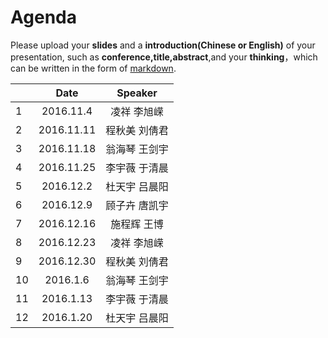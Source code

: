 # Agenda
Please upload your **slides** and a **introduction(Chinese or English)** of your presentation,
such as **conference,title,abstract**,and your **thinking**，which can be written in the form of [markdown](http://sspai.com/25137).

||Date|Speaker|
|---|:---:|:---:|
|1|2016.11.4|凌祥   李旭嵘 | 
|2|2016.11.11|程秋美	刘倩君 | 
|3|2016.11.18|翁海琴	王剑宇 | 
|4|2016.11.25|李宇薇	于清晨 | 
|5|2016.12.2|杜天宇	吕晨阳 | 
|6|2016.12.9|顾子卉	唐凯宇 | 
|7|2016.12.16|施程辉	王博 | 
|8|2016.12.23|凌祥	李旭嵘| 
|9|2016.12.30|程秋美	刘倩君| 
|10|2016.1.6|翁海琴	王剑宇 | 
|11|2016.1.13|李宇薇	于清晨 | 
|12|2016.1.20|杜天宇	吕晨阳| 
